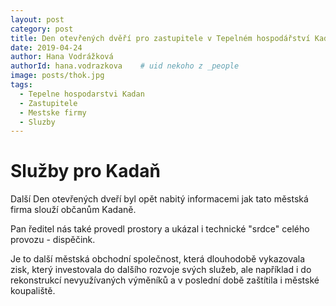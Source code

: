 ```yaml
---
layout: post
category: post
title: Den otevřených dvěří pro zastupitele v Tepelném hospodářství Kadaň   
date: 2019-04-24
author: Hana Vodrážková
authorId: hana.vodrazkova    # uid nekoho z _people
image: posts/thok.jpg
tags:
  - Tepelne hospodarstvi Kadan
  - Zastupitele
  - Mestske firmy
  - Sluzby
---
```


# Služby pro Kadaň 


Další Den otevřených dveří byl opět nabitý informacemi jak tato městská firma slouží občanům Kadaně.

Pan ředitel nás také provedl prostory a ukázal i technické "srdce" celého provozu - dispěčink.

Je to další městská obchodní společnost, která dlouhodobě vykazovala zisk, který investovala do dalšího rozvoje svých služeb, 
ale například i do rekonstrukcí nevyužívaných výměníků a v poslední době zaštítila i městské koupaliště.

